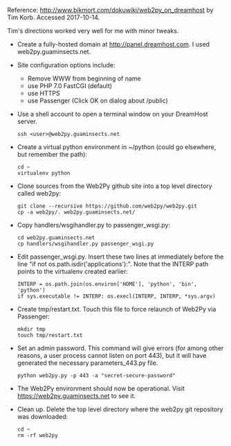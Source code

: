 <!--
.. title: Setting Up web2py2 on DreamHost
.. slug: setting-up-web2py2-on-dreamhost
.. date: 2017-10-14 19:24:38 UTC+10:00
.. tags:
.. category:
.. link:
.. description:
.. type: text
-->

Reference:
http://www.bikmort.com/dokuwiki/web2py_on_dreamhost
by Tim Korb. Accessed 2017-10-14.

Tim's directions worked very well for me with minor tweaks.

* Create a fully-hosted domain at http://panel.dreamhost.com. I used web2py.guaminsects.net.

* Site configuration options include:
  * Remove WWW from beginning of name
  * use PHP 7.0 FastCGI (default)
  * use HTTPS
  * use Passenger (Click OK on dialog about /public)

* Use a shell account to open a terminal window on your DreamHost server.

      ssh <user>@web2py.guaminsects.net

* Create a virtual python environment in ~/python (could go elsewhere, but remember the path):

      cd ~
      virtualenv python

* Clone sources from the Web2Py github site into a top level directory called web2py:

      git clone --recursive https://github.com/web2py/web2py.git
      cp -a web2py/. web2py.guaminsects.net/

* Copy handlers/wsgihandler.py to passenger_wsgi.py:

      cd web2py.guaminsects.net
      cp handlers/wsgihandler.py passenger_wsgi.py

* Edit passenger_wsgi.py. Insert these two lines at immediately before the line "if not os.path.isdir('applications'):". Note that the INTERP path points to the virtualenv created earlier:

      INTERP = os.path.join(os.environ['HOME'], 'python', 'bin', 'python')
      if sys.executable != INTERP: os.execl(INTERP, INTERP, *sys.argv)

* Create tmp/restart.txt. Touch this file to force relaunch of Web2Py via Passenger:

      mkdir tmp
      touch tmp/restart.txt

* Set an admin password.  This command will give errors (for among other reasons, a user process cannot listen on port 443), but it will have generated the necessary parameters_443.py file.

      python web2py.py -p 443 -a "secret-secure-password"

* The Web2Py environment should now be operational. Visit https://web2py.guaminsects.net to see it.

* Clean up. Delete the top level directory where the web2py git repository was downloaded:

      cd ~
      rm -rf web2py

